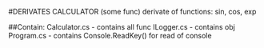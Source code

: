 #DERIVATES CALCULATOR (some func)
derivate of functions: sin, cos, exp

##Contain:
Calculator.cs - contains all func
ILogger.cs - contains obj
Program.cs - contains Console.ReadKey() for read of console
